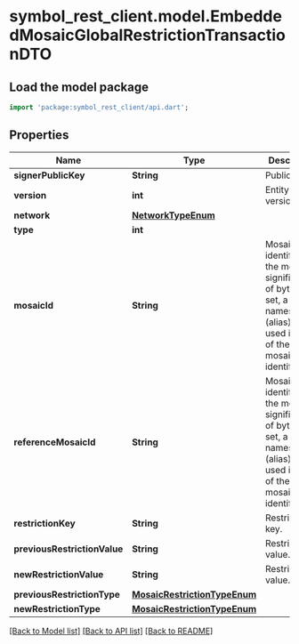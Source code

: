 # symbol_rest_client.model.EmbeddedMosaicGlobalRestrictionTransactionDTO

## Load the model package
```dart
import 'package:symbol_rest_client/api.dart';
```

## Properties
Name | Type | Description | Notes
------------ | ------------- | ------------- | -------------
**signerPublicKey** | **String** | Public key. | 
**version** | **int** | Entity version. | 
**network** | [**NetworkTypeEnum**](NetworkTypeEnum.md) |  | 
**type** | **int** |  | 
**mosaicId** | **String** | Mosaic identifier. If the most significant bit of byte 0 is set, a namespaceId (alias) is used instead of the real mosaic identifier.  | [optional] 
**referenceMosaicId** | **String** | Mosaic identifier. If the most significant bit of byte 0 is set, a namespaceId (alias) is used instead of the real mosaic identifier.  | [optional] 
**restrictionKey** | **String** | Restriction key. | [optional] 
**previousRestrictionValue** | **String** | Restriction value. | [optional] 
**newRestrictionValue** | **String** | Restriction value. | [optional] 
**previousRestrictionType** | [**MosaicRestrictionTypeEnum**](MosaicRestrictionTypeEnum.md) |  | [optional] 
**newRestrictionType** | [**MosaicRestrictionTypeEnum**](MosaicRestrictionTypeEnum.md) |  | [optional] 

[[Back to Model list]](../README.md#documentation-for-models) [[Back to API list]](../README.md#documentation-for-api-endpoints) [[Back to README]](../README.md)


